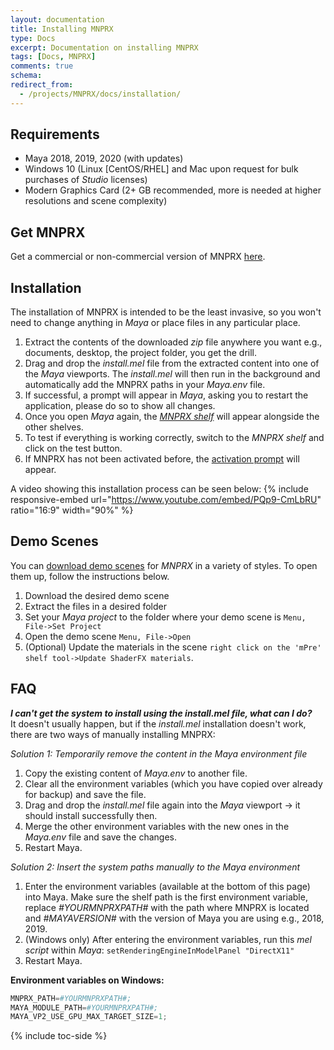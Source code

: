 ```yaml
---
layout: documentation
title: Installing MNPRX
type: Docs
excerpt: Documentation on installing MNPRX
tags: [Docs, MNPRX]
comments: true
schema:
redirect_from:
  - /projects/MNPRX/docs/installation/
---
```


## Requirements
* Maya 2018, 2019, 2020 (with updates)
* Windows 10 (Linux [CentOS/RHEL] and Mac upon request for bulk purchases of _Studio_ licenses)
* Modern Graphics Card (2+ GB recommended, more is needed at higher resolutions and scene complexity)


## Get MNPRX
Get a commercial or non-commercial version of MNPRX [here](/software/MNPRX/#getit).


## Installation
The installation of MNPRX is intended to be the least invasive, so you won't need to change anything in _Maya_ or place files in any particular place.
1. Extract the contents of the downloaded _zip_ file anywhere you want e.g., documents, desktop, the project folder, you get the drill.
1. Drag and drop the _install.mel_ file from the extracted content into one of the _Maya_ viewports. The _install.mel_ will then run in the background and automatically add the MNPRX paths in your _Maya.env_ file.
1. If successful, a prompt will appear in _Maya_, asking you to restart the application, please do so to show all changes.
1. Once you open _Maya_ again, the [_MNPRX shelf_](../shelf) will appear alongside the other shelves.
1. To test if everything is working correctly, switch to the _MNPRX shelf_ and click on the test button.
1. If MNPRX has not been activated before, the [activation prompt](/software/MNPRX/docs/licensing/#activating-a-license) will appear.

A video showing this installation process can be seen below:
{% include responsive-embed url="https://www.youtube.com/embed/PQp9-CmLbRU" ratio="16:9" width="90%" %}


## Demo Scenes
You can [download demo scenes](/software/MNPRX/demo-scenes) for _MNPRX_ in a variety of styles. To open them up, follow the instructions below.
1. Download the desired demo scene
1. Extract the files in a desired folder
1. Set your _Maya project_ to the folder where your demo scene is `Menu, File->Set Project`
1. Open the demo scene `Menu, File->Open`
1. (Optional) Update the materials in the scene `right click on the 'mPre' shelf tool->Update ShaderFX materials`.


## FAQ
_**I can't get the system to install using the install.mel file, what can I do?**_<br>
It doesn't usually happen, but if the _install.mel_ installation doesn't work, there are two ways of manually installing MNPRX:

_Solution 1: Temporarily remove the content in the Maya environment file_

1. Copy the existing content of _Maya.env_ to another file.
2. Clear all the environment variables (which you have copied over already for backup) and save the file.
3. Drag and drop the _install.mel_ file again into the _Maya_ viewport -> it should install successfully then.
4. Merge the other environment variables with the new ones in the _Maya.env_ file and save the changes.
5. Restart Maya.

_Solution 2: Insert the system paths manually to the Maya environment_

1. Enter the environment variables (available at the bottom of this page) into Maya. Make sure the shelf path is the first environment variable, replace _#YOURMNPRXPATH#_ with the path where MNPRX is located and _#MAYAVERSION#_ with the version of Maya you are using e.g., 2018, 2019.
1. (Windows only) After entering the environment variables, run this _mel script_ within _Maya_: `setRenderingEngineInModelPanel "DirectX11"`
1. Restart Maya.


**Environment variables on Windows:**
```python
MNPRX_PATH=#YOURMNPRXPATH#;
MAYA_MODULE_PATH=#YOURMNPRXPATH#;
MAYA_VP2_USE_GPU_MAX_TARGET_SIZE=1;
```

<!--
**Environment variables on Linux or MacOS**
```python
MNPRX_PATH=#YOURMNPRXPATH#:
MAYA_MODULE_PATH=#YOURMNPRXPATH#:
MAYA_VP2_USE_GPU_MAX_TARGET_SIZE=1:
```
-->
{% include toc-side %}
